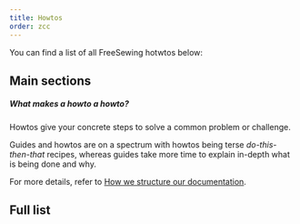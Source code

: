 ```yaml
---
title: Howtos
order: zcc
---
```


You can find a list of all FreeSewing hotwtos below:

## Main sections

<ReadMore />

<Related>

##### What makes a howto a howto?

Howtos give your concrete steps to solve a common problem or challenge.

Guides and howtos are on a spectrum with howtos being terse _do-this-then-that_ recipes, whereas
guides take more time to explain in-depth what is being done and why.

For more details, refer to [How we structure our documentation](/guides/docs).

</Related>

## Full list

<ReadMore recurse />

